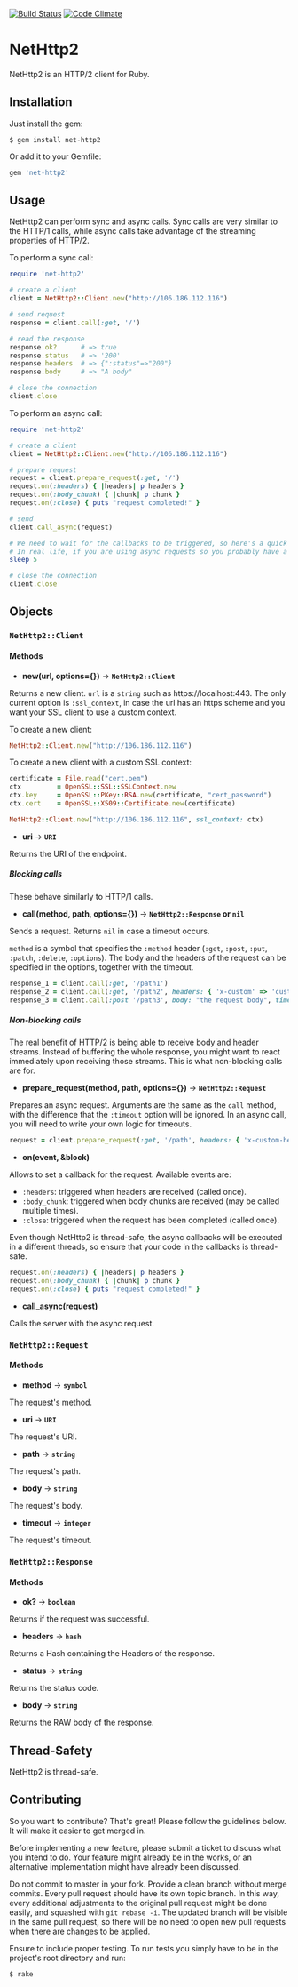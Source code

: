 [![Build Status](https://travis-ci.org/ostinelli/net-http2.svg?branch=master)](https://travis-ci.org/ostinelli/net-http2)
[![Code Climate](https://codeclimate.com/github/ostinelli/net-http2/badges/gpa.svg)](https://codeclimate.com/github/ostinelli/net-http2)

# NetHttp2

NetHttp2 is an HTTP/2 client for Ruby.

## Installation
Just install the gem:

```
$ gem install net-http2
```

Or add it to your Gemfile:

```ruby
gem 'net-http2'
```

## Usage
NetHttp2 can perform sync and async calls. Sync calls are very similar to the HTTP/1 calls, while async calls take advantage of the streaming properties of HTTP/2.

To perform a sync call:
```ruby
require 'net-http2'

# create a client
client = NetHttp2::Client.new("http://106.186.112.116")

# send request
response = client.call(:get, '/')

# read the response
response.ok?      # => true
response.status   # => '200'
response.headers  # => {":status"=>"200"}
response.body     # => "A body"

# close the connection
client.close
```

To perform an async call:
```ruby
require 'net-http2'

# create a client
client = NetHttp2::Client.new("http://106.186.112.116")

# prepare request
request = client.prepare_request(:get, '/')
request.on(:headers) { |headers| p headers }
request.on(:body_chunk) { |chunk| p chunk }
request.on(:close) { puts "request completed!" }

# send
client.call_async(request)

# We need to wait for the callbacks to be triggered, so here's a quick and dirty fix for this example.
# In real life, if you are using async requests so you probably have a running loop that keeps your program alive.
sleep 5

# close the connection
client.close
```

## Objects

### `NetHttp2::Client`

#### Methods

 * **new(url, options={})** → **`NetHttp2::Client`**

 Returns a new client. `url` is a `string` such as https://localhost:443.
 The only current option is `:ssl_context`, in case the url has an https scheme and you want your SSL client to use a custom context.

 To create a new client:
 ```ruby
 NetHttp2::Client.new("http://106.186.112.116")
 ```

 To create a new client with a custom SSL context:
 ```ruby
 certificate = File.read("cert.pem")
 ctx         = OpenSSL::SSL::SSLContext.new
 ctx.key     = OpenSSL::PKey::RSA.new(certificate, "cert_password")
 ctx.cert    = OpenSSL::X509::Certificate.new(certificate)

 NetHttp2::Client.new("http://106.186.112.116", ssl_context: ctx)
 ```

 * **uri** → **`URI`**

 Returns the URI of the endpoint.

##### Blocking calls
These behave similarly to HTTP/1 calls.

 * **call(method, path, options={})** → **`NetHttp2::Response` or `nil`**

 Sends a request. Returns `nil` in case a timeout occurs.

 `method` is a symbol that specifies the `:method` header (`:get`, `:post`, `:put`, `:patch`, `:delete`, `:options`). The body and the headers of the request can be specified in the options, together with the timeout.

 ```ruby
 response_1 = client.call(:get, '/path1')
 response_2 = client.call(:get, '/path2', headers: { 'x-custom' => 'custom' })
 response_3 = client.call(:post '/path3', body: "the request body", timeout: 1)
 ```


##### Non-blocking calls
The real benefit of HTTP/2 is being able to receive body and header streams. Instead of buffering the whole response, you might want to react immediately upon receiving those streams. This is what non-blocking calls are for.

 * **prepare_request(method, path, options={})** → **`NetHttp2::Request`**

 Prepares an async request. Arguments are the same as the `call` method, with the difference that the `:timeout` option will be ignored. In an async call, you will need to write your own logic for timeouts.

 ```ruby
 request = client.prepare_request(:get, '/path', headers: { 'x-custom-header' => 'custom' })
 ```

 * **on(event, &block)** 

 Allows to set a callback for the request. Available events are:
 
  * `:headers`: triggered when headers are received (called once).
  * `:body_chunk`: triggered when body chunks are received (may be called multiple times).
  * `:close`: triggered when the request has been completed (called once).

 Even though NetHttp2 is thread-safe, the async callbacks will be executed in a different threads, so ensure that your code in the callbacks is thread-safe.

 ```ruby
 request.on(:headers) { |headers| p headers }
 request.on(:body_chunk) { |chunk| p chunk }
 request.on(:close) { puts "request completed!" }
 ```

 * **call_async(request)**

 Calls the server with the async request.


### `NetHttp2::Request`

#### Methods

 * **method** → **`symbol`**
 
 The request's method.

 * **uri** → **`URI`**
 
 The request's URI.

 * **path** → **`string`**
 
 The request's path.

 * **body** → **`string`**
 
 The request's body.

 * **timeout** → **`integer`**
 
 The request's timeout.


### `NetHttp2::Response`

#### Methods

 * **ok?** → **`boolean`**

 Returns if the request was successful.

 * **headers** → **`hash`**

 Returns a Hash containing the Headers of the response.

 * **status** → **`string`**

 Returns the status code.

 * **body** → **`string`**

 Returns the RAW body of the response.


## Thread-Safety
NetHttp2 is thread-safe.

## Contributing
So you want to contribute? That's great! Please follow the guidelines below. It will make it easier to get merged in.

Before implementing a new feature, please submit a ticket to discuss what you intend to do. Your feature might already be in the works, or an alternative implementation might have already been discussed.

Do not commit to master in your fork. Provide a clean branch without merge commits. Every pull request should have its own topic branch. In this way, every additional adjustments to the original pull request might be done easily, and squashed with `git rebase -i`. The updated branch will be visible in the same pull request, so there will be no need to open new pull requests when there are changes to be applied.

Ensure to include proper testing. To run tests you simply have to be in the project's root directory and run:

```bash
$ rake
```
